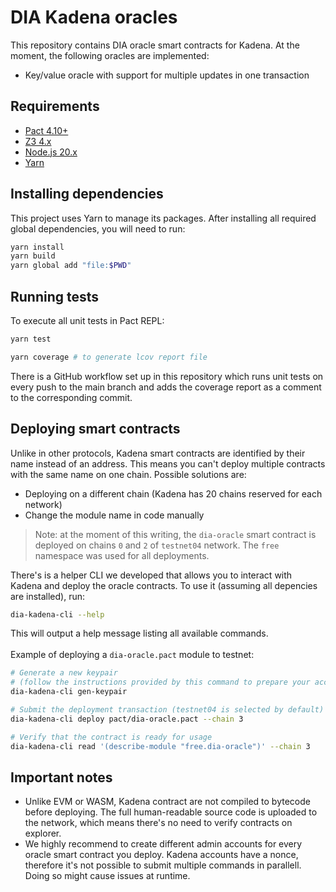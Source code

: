 # DIA Kadena oracles

This repository contains DIA oracle smart contracts for Kadena. At the moment, the following oracles are implemented:

- Key/value oracle with support for multiple updates in one transaction

## Requirements

- [Pact 4.10+](https://github.com/kadena-io/pact/releases)
- [Z3 4.x](https://github.com/Z3Prover/z3)
- [Node.js 20.x](https://nodejs.org)
- [Yarn](https://yarnpkg.com)

## Installing dependencies

This project uses Yarn to manage its packages. After installing all required global dependencies, you will need to run:

```sh
yarn install
yarn build
yarn global add "file:$PWD"
```

## Running tests

To execute all unit tests in Pact REPL:

```sh
yarn test

yarn coverage # to generate lcov report file
```

There is a GitHub workflow set up in this repository which runs unit tests on every push to the main branch and adds the coverage report as a comment to the corresponding commit.

## Deploying smart contracts

Unlike in other protocols, Kadena smart contracts are identified by their name instead of an address. This means you can't deploy multiple contracts with the same name on one chain. Possible solutions are:

- Deploying on a different chain (Kadena has 20 chains reserved for each network)
- Change the module name in code manually

> Note: at the moment of this writing, the `dia-oracle` smart contract is deployed on chains `0` and `2` of `testnet04` network. The `free` namespace was used for all deployments.

There's is a helper CLI we developed that allows you to interact with Kadena and deploy the oracle contracts. To use it (assuming all depencies are installed), run:

```sh
dia-kadena-cli --help
```

This will output a help message listing all available commands.
<br>
<br>
Example of deploying a `dia-oracle.pact` module to testnet:

```sh
# Generate a new keypair
# (follow the instructions provided by this command to prepare your account)
dia-kadena-cli gen-keypair

# Submit the deployment transaction (testnet04 is selected by default)
dia-kadena-cli deploy pact/dia-oracle.pact --chain 3

# Verify that the contract is ready for usage
dia-kadena-cli read '(describe-module "free.dia-oracle")' --chain 3
```

## Important notes

- Unlike EVM or WASM, Kadena contract are not compiled to bytecode before deploying. The full human-readable source code is uploaded to the network, which means there's no need to verify contracts on explorer.
- We highly recommend to create different admin accounts for every oracle smart contract you deploy. Kadena accounts have a nonce, therefore it's not possible to submit multiple commands in parallell. Doing so might cause issues at runtime.
